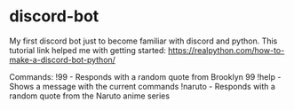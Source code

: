 # discord-bot
My first discord bot just to become familiar with discord and python.
This tutorial link helped me with getting started: https://realpython.com/how-to-make-a-discord-bot-python/

Commands:
!99 - Responds with a random quote from Brooklyn 99
!help - Shows a message with the current commands
!naruto - Responds with a random quote from the Naruto anime series